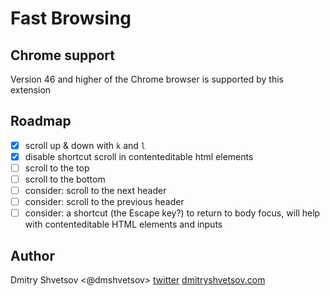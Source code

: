 # Fast Browsing

## Chrome support

Version 46 and higher of the Chrome browser is supported by this extension

## Roadmap

- [x] scroll up & down with `k` and `l`
- [x] disable shortcut scroll in contenteditable html elements
- [ ] scroll to the top
- [ ] scroll to the bottom
- [ ] consider: scroll to the next header
- [ ] consider: scroll to the previous header
- [ ] consider: a shortcut (the Escape key?) to return to body focus, will help with contenteditable HTML elements and inputs

## Author

Dmitry Shvetsov <@dmshvetsov> [twitter](https://twitter.com/dmshvetsov) [dmitryshvetsov.com](https://dmitryshvetsov.com)

